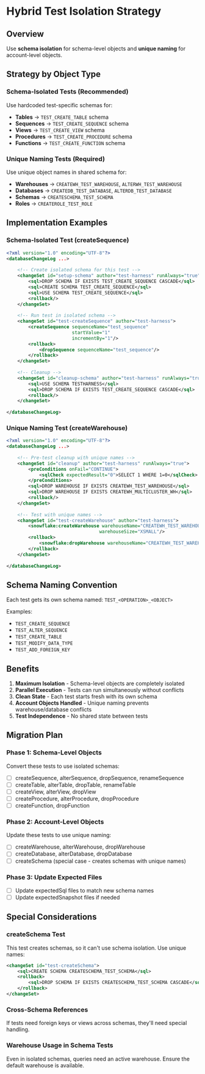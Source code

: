 # Hybrid Test Isolation Strategy

## Overview

Use **schema isolation** for schema-level objects and **unique naming** for account-level objects.

## Strategy by Object Type

### Schema-Isolated Tests (Recommended)
Use hardcoded test-specific schemas for:
- **Tables** → `TEST_CREATE_TABLE` schema
- **Sequences** → `TEST_CREATE_SEQUENCE` schema  
- **Views** → `TEST_CREATE_VIEW` schema
- **Procedures** → `TEST_CREATE_PROCEDURE` schema
- **Functions** → `TEST_CREATE_FUNCTION` schema

### Unique Naming Tests (Required)
Use unique object names in shared schema for:
- **Warehouses** → `CREATEWH_TEST_WAREHOUSE`, `ALTERWH_TEST_WAREHOUSE`
- **Databases** → `CREATEDB_TEST_DATABASE`, `ALTERDB_TEST_DATABASE`
- **Schemas** → `CREATESCHEMA_TEST_SCHEMA`
- **Roles** → `CREATEROLE_TEST_ROLE`

## Implementation Examples

### Schema-Isolated Test (createSequence)
```xml
<?xml version="1.0" encoding="UTF-8"?>
<databaseChangeLog ...>
    
    <!-- Create isolated schema for this test -->
    <changeSet id="setup-schema" author="test-harness" runAlways="true">
        <sql>DROP SCHEMA IF EXISTS TEST_CREATE_SEQUENCE CASCADE</sql>
        <sql>CREATE SCHEMA TEST_CREATE_SEQUENCE</sql>
        <sql>USE SCHEMA TEST_CREATE_SEQUENCE</sql>
        <rollback/>
    </changeSet>
    
    <!-- Run test in isolated schema -->
    <changeSet id="test-createSequence" author="test-harness">
        <createSequence sequenceName="test_sequence"
                        startValue="1"
                        incrementBy="1"/>
        <rollback>
            <dropSequence sequenceName="test_sequence"/>
        </rollback>
    </changeSet>
    
    <!-- Cleanup -->
    <changeSet id="cleanup-schema" author="test-harness" runAlways="true">
        <sql>USE SCHEMA TESTHARNESS</sql>
        <sql>DROP SCHEMA IF EXISTS TEST_CREATE_SEQUENCE CASCADE</sql>
        <rollback/>
    </changeSet>
    
</databaseChangeLog>
```

### Unique Naming Test (createWarehouse)
```xml
<?xml version="1.0" encoding="UTF-8"?>
<databaseChangeLog ...>
    
    <!-- Pre-test cleanup with unique names -->
    <changeSet id="cleanup" author="test-harness" runAlways="true">
        <preConditions onFail="CONTINUE">
            <sqlCheck expectedResult="0">SELECT 1 WHERE 1=0</sqlCheck>
        </preConditions>
        <sql>DROP WAREHOUSE IF EXISTS CREATEWH_TEST_WAREHOUSE</sql>
        <sql>DROP WAREHOUSE IF EXISTS CREATEWH_MULTICLUSTER_WH</sql>
        <rollback/>
    </changeSet>
    
    <!-- Test with unique names -->
    <changeSet id="test-createWarehouse" author="test-harness">
        <snowflake:createWarehouse warehouseName="CREATEWH_TEST_WAREHOUSE"
                                  warehouseSize="XSMALL"/>
        <rollback>
            <snowflake:dropWarehouse warehouseName="CREATEWH_TEST_WAREHOUSE"/>
        </rollback>
    </changeSet>
    
</databaseChangeLog>
```

## Schema Naming Convention

Each test gets its own schema named: `TEST_<OPERATION>_<OBJECT>`

Examples:
- `TEST_CREATE_SEQUENCE`
- `TEST_ALTER_SEQUENCE`
- `TEST_CREATE_TABLE`
- `TEST_MODIFY_DATA_TYPE`
- `TEST_ADD_FOREIGN_KEY`

## Benefits

1. **Maximum Isolation** - Schema-level objects are completely isolated
2. **Parallel Execution** - Tests can run simultaneously without conflicts
3. **Clean State** - Each test starts fresh with its own schema
4. **Account Objects Handled** - Unique naming prevents warehouse/database conflicts
5. **Test Independence** - No shared state between tests

## Migration Plan

### Phase 1: Schema-Level Objects
Convert these tests to use isolated schemas:
- [ ] createSequence, alterSequence, dropSequence, renameSequence
- [ ] createTable, alterTable, dropTable, renameTable
- [ ] createView, alterView, dropView
- [ ] createProcedure, alterProcedure, dropProcedure
- [ ] createFunction, dropFunction

### Phase 2: Account-Level Objects  
Update these tests to use unique naming:
- [ ] createWarehouse, alterWarehouse, dropWarehouse
- [ ] createDatabase, alterDatabase, dropDatabase
- [ ] createSchema (special case - creates schemas with unique names)

### Phase 3: Update Expected Files
- [ ] Update expectedSql files to match new schema names
- [ ] Update expectedSnapshot files if needed

## Special Considerations

### createSchema Test
This test creates schemas, so it can't use schema isolation. Use unique names:
```xml
<changeSet id="test-createSchema">
    <sql>CREATE SCHEMA CREATESCHEMA_TEST_SCHEMA</sql>
    <rollback>
        <sql>DROP SCHEMA IF EXISTS CREATESCHEMA_TEST_SCHEMA CASCADE</sql>
    </rollback>
</changeSet>
```

### Cross-Schema References
If tests need foreign keys or views across schemas, they'll need special handling.

### Warehouse Usage in Schema Tests
Even in isolated schemas, queries need an active warehouse. Ensure the default warehouse is available.
